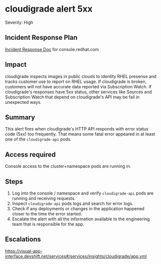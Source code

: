 # cloudigrade alert 5xx

Severity: High

## Incident Response Plan

[Incident Response Doc](https://docs.google.com/document/d/1AyEQnL4B11w7zXwum8Boty2IipMIxoFw1ri1UZB6xJE) for console.redhat.com

## Impact

cloudigrade inspects images in public clouds to identity RHEL presense and tracks customer use to report on RHEL usage. If cloudigrade is broken, customers will not have accurate data reported via Subscription Watch. If cloudigrade's responses have 5xx status, other services like Sources and Subscription Watch that depend on cloudigrade's API may be fail in unexpected ways.

## Summary

This alert fires when cloudigrade's HTTP API responds with error status code (5xx) too frequently. That means some fatal error appeared in at least one of the `cloudigrade-api` pods.

## Access required

Console access to the cluster+namespace pods are running in.

## Steps

1. Log into the console / namespace and verify `cloudigrade-api` pods are running and receiving requests.
2. Inspect `cloudigrade-api` pods logs and search for error logs.
3. Check if any deployments or changes in the application happened closer to the time the error started.
4. Escalate the alert with all the information available to the engineering team that is responsible for the app.

## Escalations

https://visual-app-interface.devshift.net/services#/services/insights/cloudigrade/app.yml
